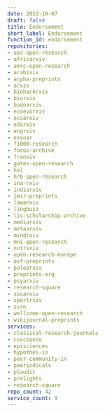 ```yaml
---
date: 2022-10-07
draft: false
title: Endorsement
short_label: Endorsement
function_id: endorsement
repositories:
- aas-open-research
- africarxiv
- amrc-open-research
- arabixiv
- arpha-preprints
- arxiv
- biohackrxiv
- biorxiv
- bodoarxiv
- ecoevorxiv
- ecsarxiv
- edarxiv
- engrxiv
- essoar
- f1000-research
- focus-archive
- frenxiv
- gates-open-research
- hal
- hrb-open-research
- ina-rxiv
- indiarxiv
- jmir-preprints
- lawarxiv
- lingbuzz
- lis-scholarship-archive
- mediarxiv
- metaarxiv
- mindrxiv
- mni-open-research
- nutrixiv
- open-research-europe
- osf-preprints
- paleorxiv
- preprints-org
- psyarxiv
- research-square
- socarxiv
- sportrxiv
- ssrn
- wellcome-open-research
- wikijournal-preprints
services:
- classical-research-journals
- coscience
- episciences
- hypothes-is
- peer-community-in
- peeriodicals
- plaudit
- prelights
- research-square
repo_count: 42
service_count: 9
---
```



